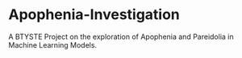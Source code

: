 # Apophenia-Investigation
A BTYSTE Project on the exploration of Apophenia and Pareidolia in Machine Learning Models.
